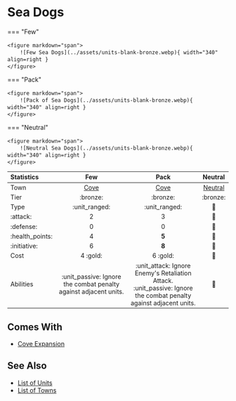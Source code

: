 # Sea Dogs

=== "Few"

    <figure markdown="span">
        ![Few Sea Dogs](../assets/units-blank-bronze.webp){ width="340" align=right }
    </figure>

=== "Pack"

    <figure markdown="span">
        ![Pack of Sea Dogs](../assets/units-blank-bronze.webp){ width="340" align=right }
    </figure>

=== "Neutral"

    <figure markdown="span">
        ![Neutral Sea Dogs](../assets/units-blank-bronze.webp){ width="340" align=right }
    </figure>


| Statistics | Few | Pack | Neutral |
| :--- | :---: | :---: | :---: |
| Town | [Cove](../towns/cove.md) | [Cove](../towns/cove.md) | [Neutral](../towns/neutral.md) |
| Tier | :bronze: | :bronze: | :bronze: |
| Type | :unit_ranged: | :unit_ranged: | 🚧 |
| :attack: | 2 | 3 | 🚧 |
| :defense: | 0 | 0 | 🚧 |
| :health_points: | 4 | **5** | 🚧 |
| :initiative: | 6 | **8** | 🚧 |
| Cost | 4 :gold: | 6 :gold: | 🚧 |
| Abilities | :unit_passive: Ignore the combat penalty against adjacent units. | :unit_attack: Ignore Enemy's Retaliation Attack.<br>:unit_passive: Ignore the combat penalty against adjacent units. | 🚧 |


## Comes With

- [Cove Expansion](../content/cove_expansion.md)


## See Also

- [List of Units](index.md)
- [List of Towns](../towns/index.md)